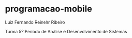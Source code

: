 # programacao-mobile
Luiz Fernando Reinehr Ribeiro

Turma 5º Período de Análise e Desenvolvimento de Sistemas
